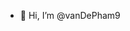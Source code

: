 - 👋 Hi, I’m @vanDePham9

<!---
vanDePham9/vanDePham9 is a ✨ special ✨ repository because its `README.md` (this file) appears on your GitHub profile.
You can click the Preview link to take a look at your changes.
--->
